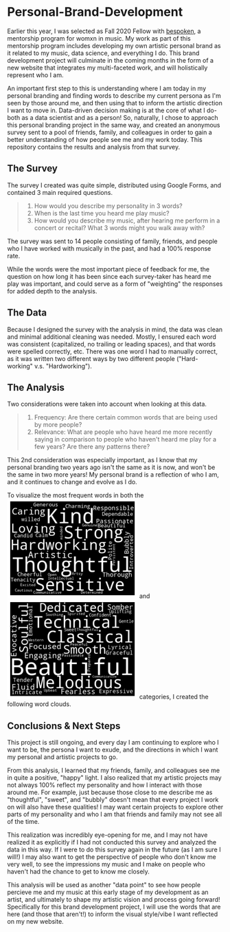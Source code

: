 # Personal-Brand-Development

Earlier this year, I was selected as Fall 2020 Fellow with [bespoken](https://www.letsbespoken.org), a mentorship program for womxn in music. 
My work as part of this mentorship program includes developing my own artistic personal brand as it related to my music, data science, and everything I do. This brand development project will culminate in the coming months in the form of a new website that integrates my multi-faceted work, and will holistically represent who I am.

An important first step to this is understanding where I am today in my personal branding and finding words to describe my current persona as I'm seen by those around me, and then using that to inform the artistic direction I want to move in. Data-driven decision making is at the core of what I do- both as a data scientist and as a person! So, naturally, I chose to approach this personal branding project in the same way, and created an anonymous survey sent to a pool of friends, family, and colleagues in order to gain a better understanding of how people see me and my work today. This repository contains the results and analysis from that survey.


## The Survey

The survey I created was quite simple, distributed using Google Forms, and contained 3 main required questions.

>1) How would you describe my personality in 3 words?
>2) When is the last time you heard me play music?
>3) How would you describe my music, after hearing me perform in a concert or recital? What 3 words might you walk away with?
  
The survey was sent to 14 people consisting of family, friends, and people who I have worked with musically in the past, and had a 100% response rate.

While the words were the most important piece of feedback for me, the question on how long it has been since each survey-taker has heard me play was important, and could serve as a form of "weighting" the responses for added depth to the analysis.


## The Data

Because I designed the survey with the analysis in mind, the data was clean and minimal additional cleaning was needed. Mostly, I ensured each word was consistent (capitalized, no trailing or leading spaces), and that words were spelled correctly, etc. There was one word I had to manually correct, as it was written two different ways by two different people ("Hard-working" v.s. "Hardworking").


## The Analysis

Two considerations were taken into account when looking at this data.

>1) Frequency: Are there certain common words that are being used by more people?
>2) Relevance: What are people who have heard me more recently saying in comparison to people who haven't heard me play for a few years? Are there any patterns           there?

This 2nd consideration was especially important, as I know that my personal branding two years ago isn't the same as it is now, and won't be the same in two more years! My personal brand is a reflection of who I am, and it continues to change and evolve as I do.

To visualize the most frequent words in both the ![personality](personality_wordcloud.png) and ![music](music_wordcloud.png) categories, I created the following word clouds.


## Conclusions & Next Steps

This project is still ongoing, and every day I am continuing to explore who I want to be, the persona I want to exude, and the directions in which I want my personal and artistic projects to go. 

From this analysis, I learned that my friends, family, and colleagues see me in quite a positive, "happy" light. I also realized that my artistic projects may not always 100% reflect my personality and how I interact with those around me. For example, just because those close to me describe me as "thoughtful", "sweet", and "bubbly" doesn't mean that every project I work on will also have these qualities! I may want certain projects to explore other parts of my personality and who I am that friends and family may not see all of the time.

This realization was incredibly eye-opening for me, and I may not have realized it as explicitly if I had not conducted this survey and analyzed the data in this way. If I were to do this survey again in the future (as I am sure I will!) I may also want to get the perspective of people who don't know me very well, to see the impressions my music and I make on people who haven't had the chance to get to know me closely. 

This analysis will be used as another "data point" to see how people percieve me and my music at this early stage of my development as an artist, and ultimately to shape my artistic vision and process going forward! Specifically for this brand development project, I will use the words that are here (and those that aren't!) to inform the visual style/vibe I want reflected on my new website.
